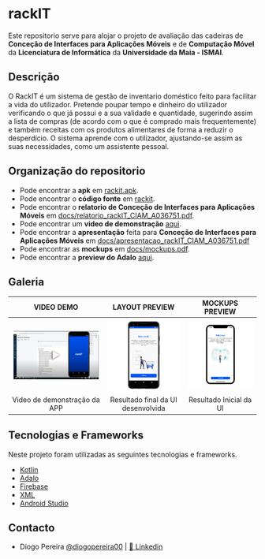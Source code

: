 # rackIT
Este repositorio serve para alojar o projeto de avaliação das cadeiras de **Conceção de Interfaces para Aplicações Móveis** e de **Computação Móvel** da **Licenciatura de Informática** da **Universidade da Maia - ISMAI**.



## Descrição
O RackIT é um sistema de gestão de inventario doméstico feito para facilitar a vida do utilizador. Pretende poupar tempo e dinheiro do utilizador verificando o que já possui e a sua validade e quantidade, sugerindo assim a lista de compras (de acordo com o que é comprado mais frequentemente) e também receitas com os produtos alimentares de forma a reduzir o desperdício. O sistema aprende com o utilizador, ajustando-se assim as suas necessidades, como um assistente pessoal.

## Organização do repositorio
* Pode encontrar a **apk** em [rackit.apk](https://github.com/diogopereira00/RackIT/blob/main/rackit.apk).
* Pode encontrar o **código fonte** em [rackit](https://github.com/diogopereira00/RackIT/tree/main/rackit).
* Pode encontrar o **relatorio de Conceção de Interfaces para Aplicações Móveis** em [docs/relatorio_rackIT_CIAM_A036751.pdf](https://github.com/diogopereira00/RackIT/blob/main/docs/relatorio_rackIT_CIAM_A036751.pdf).
* Pode encontrar um   **video de demonstração** [aqui](https://www.youtube.com/watch?v=iz7Q-Qj05Jg).
* Pode encontrar a **apresentação** feita para **Conceção de Interfaces para Aplicações Móveis** em [docs/apresentacao_rackIT_CIAM_A036751.pdf](https://github.com/diogopereira00/RackIT/blob/main/docs/apresentacao_rackIT_CIAM_A036751.pdf)
* Pode encontrar as **mockups** em [docs/mockups.pdf](https://github.com/diogopereira00/RackIT/blob/main/docs/mokcups.pdf).
* Pode encontrar a  **preview do Adalo** [aqui](https://previewer.adalo.com/2c0a7795-ff19-4203-890f-a534f801457d).



## Galeria
| VIDEO DEMO | LAYOUT PREVIEW | MOCKUPS PREVIEW |
:-: | :-: | :-: |
[![Video_Preview](https://github.com/diogopereira00/RackIT/blob/main/docs/images/previewvideo.png)](https://www.youtube.com/watch?v=iz7Q-Qj05Jg) | [![APP Layout](https://github.com/diogopereira00/RackIT/blob/main/docs/images/app.gif)](https://github.com/diogopereira00/RackIT/tree/main/docs/images/appImages) |  [![mockups](https://github.com/diogopereira00/RackIT/blob/main/docs/images/mockups.gif)](https://github.com/diogopereira00/RackIT/blob/main/docs/mokcups.pdf)
Video de demonstração da APP | Resultado final da UI desenvolvida | Resultado Inicial da UI

## Tecnologias e Frameworks
Neste projeto foram utilizadas as seguintes tecnologias e frameworks.

* [Kotlin](https://kotlinlang.org/)
* [Adalo](https://www.adalo.com/)
* [Firebase](https://firebase.google.com/)
* [XML](https://www.w3schools.com/xml/)
* [Android Studio](https://developer.android.com/studio)




## Contacto
* Diogo Pereira [@diogopereira00](https://github.com/diogopereira00) | [💼 Linkedin](https://www.linkedin.com/in/diogopereira23/)

